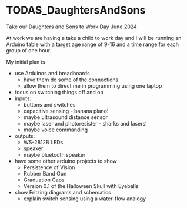 # TODAS_DaughtersAndSons
Take our Daughters and Sons to Work Day June 2024

At work we are having a take a child to work day and I will be running an Arduino table with a target age range of 9-16 and a time range for each group of one hour.

My initial plan is
- use Arduinos and breadboards
  - have them do some of the connections
  - allow them to direct me in programming using one laptop
- focus on switching things off and on
- inputs:
  - buttons and switches
  - capacitive sensing - banana piano!
  - maybe ultrasound distance sensor
  - maybe laser and photoresister - sharks and lasers!
  - maybe voice commanding
- outputs:
  - WS-2812B LEDs
  - speaker
  - maybe bluetooth speaker
- have some other arduino projects to show
  - Persistence of Vision
  - Rubber Band Gun
  - Graduation Caps
  - Version 0.1 of the Halloween Skull with Eyeballs
- show Fritzing diagrams and schematics
  - explain switch sensing using a water-flow analogy
